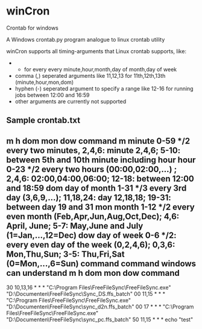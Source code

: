 # winCron
Crontab for windows

A Windows crontab.py program analogue to linux crontab utility

winCron supports all timing-arguments that Linux crontab supports, like:
* * for every every minute,hour,month,day of month,day of week
* comma (,) seperated arguments like 11,12,13 for 11th,12th,13th (minute,hour,mon,dom)
* hyphen (-) seperated argument to specify a range like 12-16 for running jobs between 12:00 and 16:59
* other arguments are currently not supported

Sample crontab.txt
-----------------------------------------------------------------------------------------------------------------------------------------
m		h			dom		mon		dow		command
m		minute			0-59	*/2 every two minutes, 2,4,6: minute 2,4,6; 5-10: between 5th and 10th minute including
hour	hour			0-23	*/2 every two hours (00:00,02:00,...) ; 2,4,6: 02:00,04:00,06:00; 12-18: between 12:00 and 18:59
dom		day of month	1-31	*/3 every 3rd day (3,6,9,...); 11,18,24: day 12,18,18; 19-31: between day 19 and 31
mon		month			1-12	*/2 every even month (Feb,Apr,Jun,Aug,Oct,Dec); 4,6: April, June; 5-7: May,June and July	(1=Jan,...,12=Dec)
dow		day of week		0-6		*/2: every even day of the week (0,2,4,6); 0,3,6: Mon,Thu,Sun; 3-5: Thu,Fri,Sat				(0=Mon,...,6=Sun)
command							command windows can understand
m		h			dom		mon		dow		command
-----------------------------------------------------------------------------------------------------------------------------------------
30 		10,13,16	*		*		*		"C:\Program Files\FreeFileSync\FreeFileSync.exe" "D:\Documenten\FreeFileSync\Sync_DS.ffs_batch"
00		11,15		*		*		*		"C:\Program Files\FreeFileSync\FreeFileSync.exe" "D:\Documenten\FreeFileSync\sync_d2n.ffs_batch"
00		17			*		*		*		"C:\Program Files\FreeFileSync\FreeFileSync.exe" "D:\Documenten\FreeFileSync\sync_pc.ffs_batch"
50		11,15		*		*		*		echo  "test"

